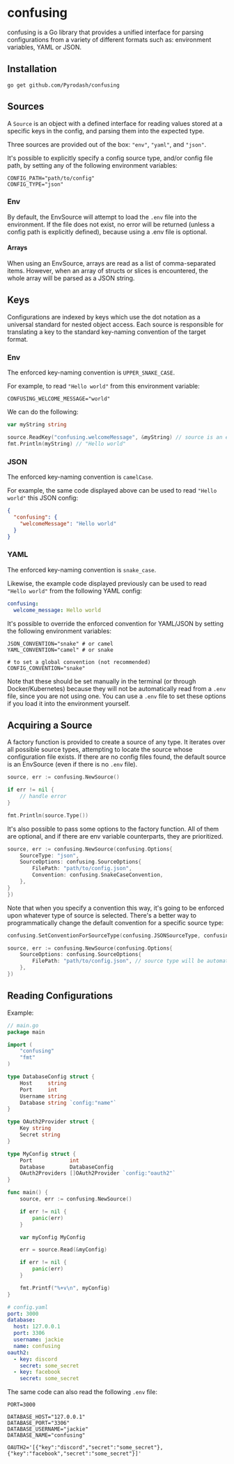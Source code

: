 # confusing

confusing is a Go library that provides a unified interface for parsing configurations from a variety of different formats such as: environment variables, YAML or JSON.

## Installation
```shell
go get github.com/Pyrodash/confusing
```

## Sources
A `Source` is an object with a defined interface for reading values stored at a specific keys in the config, and parsing them into the expected type.

Three sources are provided out of the box: `"env"`, `"yaml"`, and `"json"`.

It's possible to explicitly specify a config source type, and/or config file path, by setting any of the following environment variables:
```
CONFIG_PATH="path/to/config"
CONFIG_TYPE="json"
```

### Env
By default, the EnvSource will attempt to load the `.env` file into the environment. If the file does not exist, no error will be returned (unless a config path is explicitly defined), because using a .env file is optional.

#### Arrays
When using an EnvSource, arrays are read as a list of comma-separated items. However, when an array of structs or slices is encountered, the whole array will be parsed as a JSON string.

## Keys
Configurations are indexed by keys which use the dot notation as a universal standard for nested object access. Each source is responsible for translating a key to the standard key-naming convention of the target format.

### Env
The enforced key-naming convention is `UPPER_SNAKE_CASE`.

For example, to read `"Hello world"` from this environment variable:
```
CONFUSING_WELCOME_MESSAGE="world"
```

We can do the following:
```go
var myString string

source.ReadKey("confusing.welcomeMessage", &myString) // source is an env source
fmt.Println(myString) // "Hello world"
```

### JSON
The enforced key-naming convention is `camelCase`.

For example, the same code displayed above can be used to read `"Hello world"` this JSON config:
```json
{
  "confusing": {
    "welcomeMessage": "Hello world"
  }
}
```

### YAML
The enforced key-naming convention is `snake_case`.

Likewise, the example code displayed previously can be used to read `"Hello world"` from the following YAML config:
```yaml
confusing:
  welcome_message: Hello world
```


It's possible to override the enforced convention for YAML/JSON by setting the following environment variables:
```
JSON_CONVENTION="snake" # or camel
YAML_CONVENTION="camel" # or snake

# to set a global convention (not recommended)
CONFIG_CONVENTION="snake"
```
Note that these should be set manually in the terminal (or through Docker/Kubernetes) because they will not be automatically read from a `.env` file, since you are not using one. You can use a `.env` file to set these options if you load it into the environment yourself.

## Acquiring a Source
A factory function is provided to create a source of any type. It iterates over all possible source types, attempting to locate the source whose configuration file exists. If there are no config files found, the default source is an EnvSource (even if there is no `.env` file).
```go
source, err := confusing.NewSource()

if err != nil {
	// handle error
}

fmt.Println(source.Type())
```
It's also possible to pass some options to the factory function. All of them are optional, and if there are env variable counterparts, they are prioritized.
```go
source, err := confusing.NewSource(confusing.Options{
	SourceType: "json",
	SourceOptions: confusing.SourceOptions{
		FilePath: "path/to/config.json",
		Convention: confusing.SnakeCaseConvention,
	},
}
})
```
Note that when you specify a convention this way, it's going to be enforced upon whatever type of source is selected. There's a better way to programmatically change the default convention for a specific source type:
```go
confusing.SetConventionForSourceType(confusing.JSONSourceType, confusing.SnakeCaseConvention)

source, err := confusing.NewSource(confusing.Options{
    SourceOptions: confusing.SourceOptions{
        FilePath: "path/to/config.json", // source type will be automatically inferred to json
    },
})
```

## Reading Configurations
Example:
```go
// main.go
package main

import (
	"confusing"
	"fmt"
)

type DatabaseConfig struct {
	Host     string
	Port     int
	Username string
	Database string `config:"name"`
}

type OAuth2Provider struct {
	Key string
    Secret string
}

type MyConfig struct {
	Port            int
	Database        DatabaseConfig
	OAuth2Providers []OAuth2Provider `config:"oauth2"`
}

func main() {
	source, err := confusing.NewSource()

	if err != nil {
		panic(err)
	}

	var myConfig MyConfig

	err = source.Read(&myConfig)

	if err != nil {
		panic(err)
	}

	fmt.Printf("%+v\n", myConfig)
}

```
```yaml
# config.yaml
port: 3000
database:
  host: 127.0.0.1
  port: 3306
  username: jackie
  name: confusing
oauth2:
  - key: discord
    secret: some_secret
  - key: facebook
    secret: some_secret
```
The same code can also read the following `.env` file:
```
PORT=3000

DATABASE_HOST="127.0.0.1"
DATABASE_PORT="3306"
DATABASE_USERNAME="jackie"
DATABASE_NAME="confusing"

OAUTH2='[{"key":"discord","secret":"some_secret"},{"key":"facebook","secret":"some_secret"}]'
```